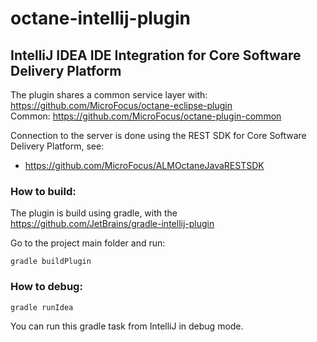 # octane-intellij-plugin
## IntelliJ IDEA IDE Integration for Core Software Delivery Platform

The plugin shares a common service layer with: https://github.com/MicroFocus/octane-eclipse-plugin <br>
Common: https://github.com/MicroFocus/octane-plugin-common <br>

Connection to the server is done using the REST SDK for Core Software Delivery Platform, see: <br>
* https://github.com/MicroFocus/ALMOctaneJavaRESTSDK

### How to build:
The plugin is build using gradle, with the https://github.com/JetBrains/gradle-intellij-plugin

Go to the project main folder and run: 
```
gradle buildPlugin
```

### How to debug: 
```
gradle runIdea
```
You can run this gradle task from IntelliJ in debug mode.
